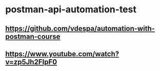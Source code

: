 # postman-api-automation-test

## https://github.com/vdespa/automation-with-postman-course

## https://www.youtube.com/watch?v=zp5Jh2FIpF0
